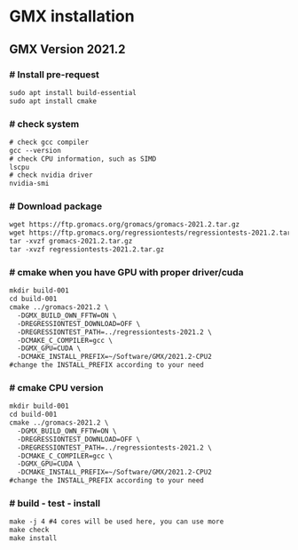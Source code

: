 # GMX installation  
## GMX Version 2021.2
### \# Install pre-request
```diff
sudo apt install build-essential  
sudo apt install cmake  
``` 
### \# check system  
```diff
# check gcc compiler
gcc --version
# check CPU information, such as SIMD
lscpu
# check nvidia driver
nvidia-smi
```
### \# Download package
```diff
wget https://ftp.gromacs.org/gromacs/gromacs-2021.2.tar.gz  
wget https://ftp.gromacs.org/regressiontests/regressiontests-2021.2.tar.gz  
tar -xvzf gromacs-2021.2.tar.gz  
tar -xvzf regressiontests-2021.2.tar.gz  
```
### \# cmake when you have GPU with proper driver/cuda  
```diff
mkdir build-001  
cd build-001  
cmake ../gromacs-2021.2 \  
  -DGMX_BUILD_OWN_FFTW=ON \  
  -DREGRESSIONTEST_DOWNLOAD=OFF \  
  -DREGRESSIONTEST_PATH=../regressiontests-2021.2 \  
  -DCMAKE_C_COMPILER=gcc \  
  -DGMX_GPU=CUDA \  
  -DCMAKE_INSTALL_PREFIX=~/Software/GMX/2021.2-CPU2
#change the INSTALL_PREFIX according to your need
```
### \# cmake CPU version
```diff
mkdir build-001  
cd build-001  
cmake ../gromacs-2021.2 \  
  -DGMX_BUILD_OWN_FFTW=ON \  
  -DREGRESSIONTEST_DOWNLOAD=OFF \  
  -DREGRESSIONTEST_PATH=../regressiontests-2021.2 \  
  -DCMAKE_C_COMPILER=gcc \  
  -DGMX_GPU=CUDA \  
  -DCMAKE_INSTALL_PREFIX=~/Software/GMX/2021.2-CPU2  
#change the INSTALL_PREFIX according to your need
```
### \# build - test - install
```diff
make -j 4 #4 cores will be used here, you can use more  
make check  
make install  
```

